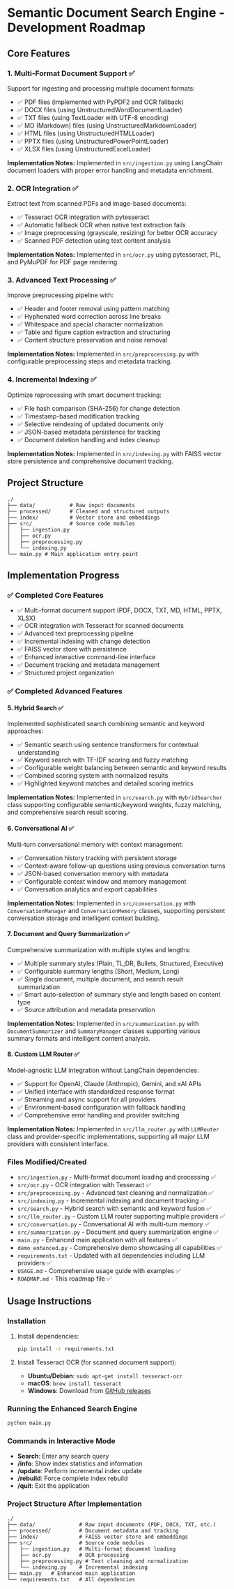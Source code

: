 # Semantic Document Search Engine - Development Roadmap

## Core Features

### 1. Multi-Format Document Support ✅
Support for ingesting and processing multiple document formats:
- ✅ PDF files (implemented with PyPDF2 and OCR fallback)
- ✅ DOCX files (using UnstructuredWordDocumentLoader)
- ✅ TXT files (using TextLoader with UTF-8 encoding)
- ✅ MD (Markdown) files (using UnstructuredMarkdownLoader)
- ✅ HTML files (using UnstructuredHTMLLoader)
- ✅ PPTX files (using UnstructuredPowerPointLoader)
- ✅ XLSX files (using UnstructuredExcelLoader)

**Implementation Notes:** Implemented in `src/ingestion.py` using LangChain document loaders with proper error handling and metadata enrichment.

### 2. OCR Integration ✅
Extract text from scanned PDFs and image-based documents:
- ✅ Tesseract OCR integration with pytesseract
- ✅ Automatic fallback OCR when native text extraction fails
- ✅ Image preprocessing (grayscale, resizing) for better OCR accuracy
- ✅ Scanned PDF detection using text content analysis

**Implementation Notes:** Implemented in `src/ocr.py` using pytesseract, PIL, and PyMuPDF for PDF page rendering.

### 3. Advanced Text Processing ✅
Improve preprocessing pipeline with:
- ✅ Header and footer removal using pattern matching
- ✅ Hyphenated word correction across line breaks
- ✅ Whitespace and special character normalization
- ✅ Table and figure caption extraction and structuring
- ✅ Content structure preservation and noise removal

**Implementation Notes:** Implemented in `src/preprocessing.py` with configurable preprocessing steps and metadata tracking.

### 4. Incremental Indexing ✅
Optimize reprocessing with smart document tracking:
- ✅ File hash comparison (SHA-256) for change detection
- ✅ Timestamp-based modification tracking
- ✅ Selective reindexing of updated documents only
- ✅ JSON-based metadata persistence for tracking
- ✅ Document deletion handling and index cleanup

**Implementation Notes:** Implemented in `src/indexing.py` with FAISS vector store persistence and comprehensive document tracking.

## Project Structure

```
./
├── data/           # Raw input documents
├── processed/      # Cleaned and structured outputs
├── index/          # Vector store and embeddings
├── src/            # Source code modules
│   ├── ingestion.py
│   ├── ocr.py
│   ├── preprocessing.py
│   └── indexing.py
└── main.py # Main application entry point
```

## Implementation Progress

### ✅ Completed Core Features
- ✅ Multi-format document support (PDF, DOCX, TXT, MD, HTML, PPTX, XLSX)
- ✅ OCR integration with Tesseract for scanned documents
- ✅ Advanced text preprocessing pipeline
- ✅ Incremental indexing with change detection
- ✅ FAISS vector store with persistence
- ✅ Enhanced interactive command-line interface
- ✅ Document tracking and metadata management
- ✅ Structured project organization

### ✅ Completed Advanced Features

#### 5. Hybrid Search ✅
Implemented sophisticated search combining semantic and keyword approaches:
- ✅ Semantic search using sentence transformers for contextual understanding
- ✅ Keyword search with TF-IDF scoring and fuzzy matching
- ✅ Configurable weight balancing between semantic and keyword results
- ✅ Combined scoring system with normalized results
- ✅ Highlighted keyword matches and detailed scoring metrics

**Implementation Notes:** Implemented in `src/search.py` with `HybridSearcher` class supporting configurable semantic/keyword weights, fuzzy matching, and comprehensive search result scoring.

#### 6. Conversational AI ✅
Multi-turn conversational memory with context management:
- ✅ Conversation history tracking with persistent storage
- ✅ Context-aware follow-up questions using previous conversation turns
- ✅ JSON-based conversation memory with metadata
- ✅ Configurable context window and memory management
- ✅ Conversation analytics and export capabilities

**Implementation Notes:** Implemented in `src/conversation.py` with `ConversationManager` and `ConversationMemory` classes, supporting persistent conversation storage and intelligent context building.

#### 7. Document and Query Summarization ✅
Comprehensive summarization with multiple styles and lengths:
- ✅ Multiple summary styles (Plain, TL;DR, Bullets, Structured, Executive)
- ✅ Configurable summary lengths (Short, Medium, Long)
- ✅ Single document, multiple document, and search result summarization
- ✅ Smart auto-selection of summary style and length based on content type
- ✅ Source attribution and metadata preservation

**Implementation Notes:** Implemented in `src/summarization.py` with `DocumentSummarizer` and `SummaryManager` classes supporting various summary formats and intelligent content analysis.

#### 8. Custom LLM Router ✅
Model-agnostic LLM integration without LangChain dependencies:
- ✅ Support for OpenAI, Claude (Anthropic), Gemini, and xAI APIs
- ✅ Unified interface with standardized response format
- ✅ Streaming and async support for all providers
- ✅ Environment-based configuration with fallback handling
- ✅ Comprehensive error handling and provider switching

**Implementation Notes:** Implemented in `src/llm_router.py` with `LLMRouter` class and provider-specific implementations, supporting all major LLM providers with consistent interface.

### Files Modified/Created
- `src/ingestion.py` - Multi-format document loading and processing ✅
- `src/ocr.py` - OCR integration with Tesseract ✅
- `src/preprocessing.py` - Advanced text cleaning and normalization ✅
- `src/indexing.py` - Incremental indexing and document tracking ✅
- `src/search.py` - Hybrid search with semantic and keyword fusion ✅
- `src/llm_router.py` - Custom LLM router supporting multiple providers ✅
- `src/conversation.py` - Conversational AI with multi-turn memory ✅
- `src/summarization.py` - Document and query summarization engine ✅
- `main.py` - Enhanced main application with all features ✅
- `demo_enhanced.py` - Comprehensive demo showcasing all capabilities ✅
- `requirements.txt` - Updated with all dependencies including LLM providers ✅
- `USAGE.md` - Comprehensive usage guide with examples ✅
- `ROADMAP.md` - This roadmap file ✅

## Usage Instructions

### Installation
1. Install dependencies:
   ```bash
   pip install -r requirements.txt
   ```

2. Install Tesseract OCR (for scanned document support):
   - **Ubuntu/Debian**: `sudo apt-get install tesseract-ocr`
   - **macOS**: `brew install tesseract`
   - **Windows**: Download from [GitHub releases](https://github.com/UB-Mannheim/tesseract/wiki)

### Running the Enhanced Search Engine
```bash
python main.py
```

### Commands in Interactive Mode
- **Search**: Enter any search query
- **/info**: Show index statistics and information
- **/update**: Perform incremental index update
- **/rebuild**: Force complete index rebuild
- **/quit**: Exit the application

### Project Structure After Implementation
```
./
├── data/              # Raw input documents (PDF, DOCX, TXT, etc.)
├── processed/         # Document metadata and tracking
├── index/             # FAISS vector store and embeddings
├── src/               # Source code modules
│   ├── ingestion.py   # Multi-format document loading
│   ├── ocr.py         # OCR processing
│   ├── preprocessing.py # Text cleaning and normalization
│   └── indexing.py    # Incremental indexing
├── main.py   # Enhanced main application
└── requirements.txt   # All dependencies
```